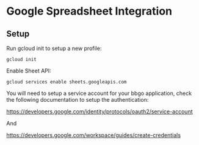 # Google Spreadsheet Integration

## Setup

Run gcloud init to setup a new profile:

```shell
gcloud init
```

Enable Sheet API:

```shell
gcloud services enable sheets.googleapis.com
```

You will need to setup a service account for your bbgo application, 
check the following documentation to setup the authentication:

<https://developers.google.com/identity/protocols/oauth2/service-account>

And 

<https://developers.google.com/workspace/guides/create-credentials>




